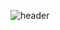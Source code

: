 ![header](https://capsule-render.vercel.app/api?type=waving&color=838487&height=230&section=header&text=Jayyeong%20Jeong&fontColor=FFFFFF&fontSize=70&fontAlignY=35)



<!--

### under construction

**jayyeong/jayyeong** is a ✨ _special_ ✨ repository because its `README.md` (this file) appears on your GitHub profile.

Here are some ideas to get you started:

- 🔭 I’m currently working on ...
- 🌱 I’m currently learning ...
- 👯 I’m looking to collaborate on ...
- 🤔 I’m looking for help with ...
- 💬 Ask me about ...
- 📫 How to reach me: ...
- 😄 Pronouns: ...
- ⚡ Fun fact: ...
-->
